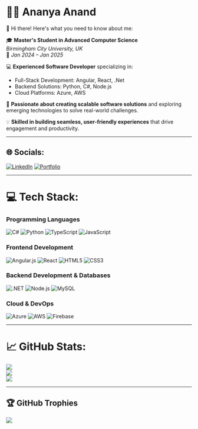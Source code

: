 # 👩‍💻 Ananya Anand  
👋 Hi there! Here's what you need to know about me:  

🎓 **Master's Student in Advanced Computer Science**  
*Birmingham City University, UK*  
📅 *Jan 2024 – Jan 2025*  

💻 **Experienced Software Developer** specializing in:  
   - Full-Stack Development: Angular, React, .Net  
   - Backend Solutions: Python, C#, Node.js  
   - Cloud Platforms: Azure, AWS  

🚀 **Passionate about creating scalable software solutions** and exploring emerging technologies to solve real-world challenges.  

💡 **Skilled in building seamless, user-friendly experiences** that drive engagement and productivity.  

---

## 🌐 **Socials**:  
[![LinkedIn](https://img.shields.io/badge/LinkedIn-%230077B5.svg?logo=linkedin&logoColor=white)](https://linkedin.com/in/ananya-anand-240804aa-) [![Portfolio](https://img.shields.io/badge/Portfolio-00C7B7?style=for-the-badge&logo=netlify&logoColor=white)](https://ananya-anand.netlify.app/)  

---

# 💻 **Tech Stack**:  
### **Programming Languages**  
![C#](https://img.shields.io/badge/c%23-%23239120.svg?style=for-the-badge&logo=csharp&logoColor=white) ![Python](https://img.shields.io/badge/python-3670A0?style=for-the-badge&logo=python&logoColor=ffdd54) ![TypeScript](https://img.shields.io/badge/typescript-%23007ACC.svg?style=for-the-badge&logo=typescript&logoColor=white) ![JavaScript](https://img.shields.io/badge/javascript-%23F7DF1E.svg?style=for-the-badge&logo=javascript&logoColor=black)  

### **Frontend Development**  
![Angular.js](https://img.shields.io/badge/angular.js-%23E23237.svg?style=for-the-badge&logo=angularjs&logoColor=white) ![React](https://img.shields.io/badge/react-%2320232a.svg?style=for-the-badge&logo=react&logoColor=%2361DAFB) ![HTML5](https://img.shields.io/badge/html5-%23E34F26.svg?style=for-the-badge&logo=html5&logoColor=white) ![CSS3](https://img.shields.io/badge/css3-%231572B6.svg?style=for-the-badge&logo=css3&logoColor=white)  

### **Backend Development & Databases**  
![.NET](https://img.shields.io/badge/.NET-512BD4?style=for-the-badge&logo=dotnet&logoColor=white) ![Node.js](https://img.shields.io/badge/node.js-43853D?style=for-the-badge&logo=node.js&logoColor=white) ![MySQL](https://img.shields.io/badge/mysql-4479A1.svg?style=for-the-badge&logo=mysql&logoColor=white)  

### **Cloud & DevOps**  
![Azure](https://img.shields.io/badge/azure-%230072C6.svg?style=for-the-badge&logo=microsoftazure&logoColor=white) ![AWS](https://img.shields.io/badge/aws-%23FF9900.svg?style=for-the-badge&logo=amazonaws&logoColor=white) ![Firebase](https://img.shields.io/badge/firebase-%23039BE5.svg?style=for-the-badge&logo=firebase)  

---

# 📈 **GitHub Stats**:  
![](https://github-readme-stats.vercel.app/api?username=Ananya-Anand24&theme=dark&hide_border=false&include_all_commits=true&count_private=true)  
![](https://github-readme-streak-stats.herokuapp.com/?user=Ananya-Anand24&theme=dark&hide_border=false)  
![](https://github-readme-stats.vercel.app/api/top-langs/?username=Ananya-Anand24&theme=dark&hide_border=false&include_all_commits=true&count_private=true&layout=compact)  

---

## 🏆 **GitHub Trophies**  
![](https://github-profile-trophy.vercel.app/?username=Ananya-Anand24&theme=radical&no-frame=false&no-bg=true&margin-w=4)  
